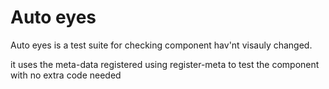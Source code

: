# Auto eyes

Auto eyes is a test suite for checking component hav'nt visauly changed.

it uses the meta-data registered using register-meta to test the component with no extra code needed